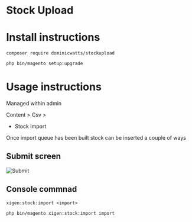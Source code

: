 # Stock Upload # 

# Install instructions #

`composer require dominicwatts/stockupload`

`php bin/magento setup:upgrade`

# Usage instructions #

Managed within admin

Content > Csv >
  - Stock Import

Once import queue has been built stock can be inserted a couple of ways

## Submit screen ##

![Submit](https://i.snipboard.io/oadeSf.jpg)

## Console commnad ## 

`xigen:stock:import <import>`

`php bin/magento xigen:stock:import import`